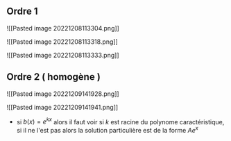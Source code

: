 ## Ordre 1

![[Pasted image 20221208113304.png]]

![[Pasted image 20221208113318.png]]

![[Pasted image 20221208113333.png]]

## Ordre 2 ( homogène )

![[Pasted image 20221209141928.png]]

![[Pasted image 20221209141941.png]]

- si $b(x)=e^{kx}$ alors il faut voir si $k$ est racine du polynome caractéristique, si il ne l'est pas alors la solution particulière est de la forme $Ae^{x}$ 